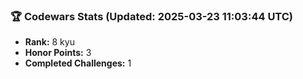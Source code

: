 ### 🏆 Codewars Stats (Updated: 2025-03-23 11:03:44 UTC)

- **Rank:** 8 kyu
- **Honor Points:** 3
- **Completed Challenges:** 1
